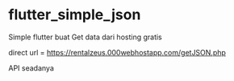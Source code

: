 # flutter_simple_json

Simple flutter buat Get data dari hosting gratis

direct url = https://rentalzeus.000webhostapp.com/getJSON.php

API seadanya

